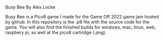 Busy Bee
By Alex Locke

Busy Bee is a Pico8 game I made for the Game Off 2022 game jam
hosted by github.
In this repository is the .p8 file with the source code for the game.
You will also find the finished builds for windows, mac, linux, web,
raspbery pi, as well at the pico8 cartridge (.png).
